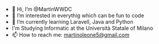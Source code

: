 - 👋 Hi, I’m @MartinWWDC
- 👀 I’m interested in everythig which can be fun to code
- 🌱 I’m currently learning Laravell, Java and Python
-    I'm Studying Informatic at the Università Statale of Milano 
- 📫 How to reach me: martinoleone5@gmail.com

<!---
MartinWWDC/MartinWWDC is a ✨ special ✨ repository because its `README.md` (this file) appears on your GitHub profile.
You can click the Preview link to take a look at your changes.
--->

